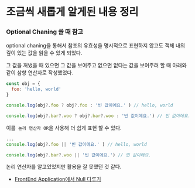 

# 조금씩 새롭게 알게된 내용 정리

### Optional Chaning 쓸 때 참고

optional chaning을 통해서 참조의 유효성을 명시적으로 표현하지 않고도 객체 내의 깊이 있는 값을 읽을 수 있게 되었다.

그 값을 꺼냈을 때 있으면 그 값을 보여주고 없으면 없다는 값을 보여주려 할 때 아래와 같이 삼항 연산자로 작성했었다.

```javascript
const obj = {
  foo: 'hello, world'
}

console.log(obj?.foo ? obj?.foo : '빈 값이에요.' ) // hello, world

console.log(obj?.bar?.woo ? obj?.bar?.woo : '빈 값이에요.') // 빈 값이에요.

```

이를` 논리 연산자 OR`을 사용해 더 쉽게 표현 할 수 있다.

```javascript
...
console.log(obj?.foo || '빈 값이에요.' ) // hello, world

console.log(obj?.bar?.woo || '빈 값이에요.') // 빈 값이에요.
```

논리 연산자를 알고있었지만 활용을 잘 못했던 것 같다.

- [FrontEnd Application에서 Null 다루기](https://jbee.io/react/react-data-null-handling/)

